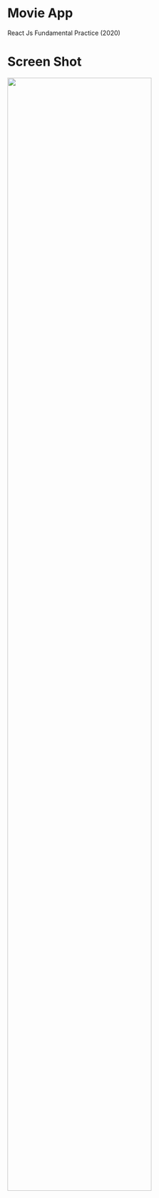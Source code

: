 # Movie App

React Js Fundamental Practice (2020)


# Screen Shot

<img width="80%" src="https://user-images.githubusercontent.com/48057905/83319576-c00cde00-a27a-11ea-8963-17deff127621.PNG">
